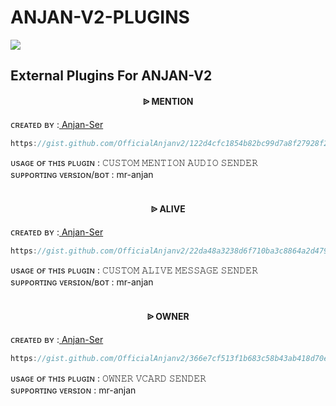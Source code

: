 # ANJAN-V2-PLUGINS

<a><img src='https://i.imgur.com/tzO1hlI.jpeg'/></a>
## External Plugins For ANJAN-V2


<h4 align="center">  ᐉ MENTION</h1>

   ᴄʀᴇᴀᴛᴇᴅ ʙʏ :<a href="https://github.com/OfficialAnjanv2">  Anjan-Ser</a>

```js
https://gist.github.com/OfficialAnjanv2/122d4cfc1854b82bc99d7a8f27928f2c
```
ᴜsᴀɢᴇ ᴏғ ᴛʜɪs ᴘʟᴜɢɪɴ :
𝙲𝚄𝚂𝚃𝙾𝙼 𝙼𝙴𝙽𝚃𝙸𝙾𝙽 𝙰𝚄𝙳𝙸𝙾 𝚂𝙴𝙽𝙳𝙴𝚁<br /> 
sᴜᴘᴘᴏʀᴛɪɴɢ ᴠᴇʀsɪᴏɴ/ʙᴏᴛ : mr-anjan 
<br />
<br />

<h4 align="center">  ᐉ ALIVE</h1>

   ᴄʀᴇᴀᴛᴇᴅ ʙʏ :<a href="https://github.com/OfficialAnjanv2">  Anjan-Ser</a>

```js
https://gist.github.com/OfficialAnjanv2/22da48a3238d6f710ba3c8864a2d4794
```
ᴜsᴀɢᴇ ᴏғ ᴛʜɪs ᴘʟᴜɢɪɴ :
𝙲𝚄𝚂𝚃𝙾𝙼 𝙰𝙻𝙸𝚅𝙴 𝙼𝙴𝚂𝚂𝙰𝙶𝙴 𝚂𝙴𝙽𝙳𝙴𝚁<br /> 
sᴜᴘᴘᴏʀᴛɪɴɢ ᴠᴇʀsɪᴏɴ/ʙᴏᴛ : mr-anjan 
<br />
<br />

<h4 align="center">  ᐉ OWNER</h1>

   ᴄʀᴇᴀᴛᴇᴅ ʙʏ :<a href="https://github.com/OfficialAnjanv2">  Anjan-Ser</a>

```js
https://gist.github.com/OfficialAnjanv2/366e7cf513f1b683c58b43ab418d70e0
```
ᴜsᴀɢᴇ ᴏғ ᴛʜɪs ᴘʟᴜɢɪɴ : 𝙾𝚆𝙽𝙴𝚁 𝚅𝙲𝙰𝚁𝙳 𝚂𝙴𝙽𝙳𝙴𝚁<br /> 
sᴜᴘᴘᴏʀᴛɪɴɢ ᴠᴇʀsɪᴏɴ : mr-anjan
<br />
<br />
